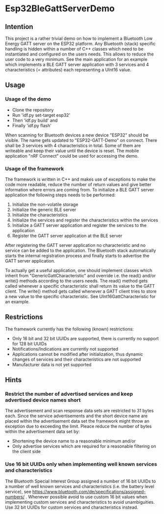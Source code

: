 # Esp32BleGattServerDemo

## Intention

This project is a rather trivial demo on how to implement a Bluetooth Low Energy GATT server on the ESP32 platform.
Any Bluetooth (stack) specific handling is hidden within a number of C++ classes which need to be instantiated and
configured on the users needs. This allows to reduce the user code to a very minimum. See the main application for an
example which implements a BLE GATT server application with 3 services and 4 characteristics (= attributes) each
representing a UInt16 value.

## Usage

### Usage of the demo

- Clone the repository
- Run 'idf.py set-target esp32'
- Then 'idf.py build' and
- Finally 'idf.py flash'

When scanning for Bluetooth devices a new device "ESP32" should be visible. The name gets updated to "ESP32-GATT-Demo"
on connect. There shall be 3 services with 4 characteristics in total. Some of them are writeable and keep their value
until the device is reset. The mobile application "nRF Connect" could be used for accessing the demo.

### Usage of the framework

The framework is written in C++ and makes use of exceptions to make the code more readable, reduce the number of
return values and give better information where errors are coming from.
To initialize a BLE GATT server application the following steps needs to be performed:

1. Initialize the non-volatile storage
2. Initialize the generic BLE server
3. Initialize the characteristics
4. Initialize the services and register the characteristics within the services
5. Initialize a GATT server application and register the services to the application
6. Register the GATT server application at the BLE server

After registering the GATT server application no characteristic and no service can be added to the application.
The Bluetooth stack automatically starts the internal registration process and finally starts to advertise the
GATT server application.

To actually get a useful application, one should implement classes which inherit from "GenericGattCharacteristic" and
override i.e. the read() and/or write() methods according to the users needs. The read() method gets called whenever a
specific characteristic shall return its value to the GATT client. The write() method gets called whenever a GATT
client tries to store a new value to the specific characteristic.
See UInt16GattCharacteristic for an example.

## Restrictions

The framework currently has the following (known) restrictions:

- Only 16 bit and 32 bit UUIDs are supported, there is currently no support for 128 bit UUIDs
- Notifications/Indications are currently not supported
- Applications cannot be modified after initialization, thus dynamic changes of services and their characteristics
  are not supported
- Manufacturer data is not yet supported

## Hints

### Restrict the number of advertised services and keep advertised device names short

The advertisement and scan response data sets are restricted to 31 bytes each. Since the service advertisements and
the short device name are placed within the advertisement data set the framework might throw an exception due to
exceeding the limit. Pleace reduce the number of bytes within the advertisement data set by:

- Shortening the device name to a reasonable minimum and/or
- Only advertise services which are required for a reasonable filtering on the client side

### Use 16 bit UUIDs only when implementing well known services and characteristics

The Bluetooth Special Interest Group assigned a number of 16 bit UUIDs to a number of well known services and 
characteristics (i.e. the battery level service), see https://www.bluetooth.com/de/specifications/assigned-numbers/ .
Whenever possible avoid to use custom 16 bit values when implementing custom services and characteristics to avoid
unambiguities. Use 32 bit UUIDs for custom services and characteristics instead.

